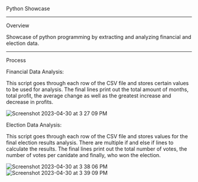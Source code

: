 Python Showcase
____

Overview 

Showcase of python programming by extracting and analyzing financial and election data.

____

Process

Financial Data Analysis:

This script goes through each row of the CSV file and stores certain values to be used for analysis.
The final lines print out the total amount of months, total profit, the average change as well as the greatest increase and decrease in profits.

![Screenshot 2023-04-30 at 3 27 09 PM](https://user-images.githubusercontent.com/108643565/235378857-ceadcb79-01d8-4c32-a5b1-92d6a2435def.png)


Election Data Analysis:

This script goes through each row of the CSV file and stores values for the final election results analysis.
There are multiple if and else if lines to calculate the results.
The final lines print out the total number of votes, the number of votes per canidate and finally, who won the election.

![Screenshot 2023-04-30 at 3 38 06 PM](https://user-images.githubusercontent.com/108643565/235379709-ab48f83f-b83e-4008-aa33-3d9d9b97cbb4.png)
![Screenshot 2023-04-30 at 3 39 09 PM](https://user-images.githubusercontent.com/108643565/235379713-667a772d-9cf9-4f3d-9208-72f0fe963292.png)

